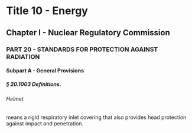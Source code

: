 
# Title 10 - Energy
## Chapter I - Nuclear Regulatory Commission
### PART 20 - STANDARDS FOR PROTECTION AGAINST RADIATION
#### Subpart A - General Provisions
##### § 20.1003 Definitions.
###### Helmet

means a rigid respiratory inlet covering that also provides head protection against impact and penetration.
